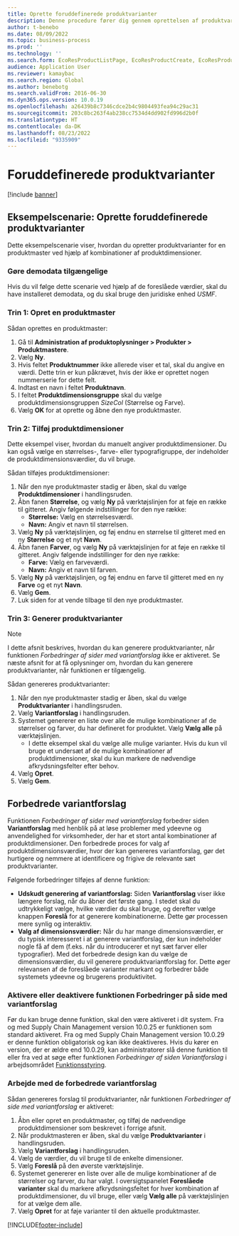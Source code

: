 ```yaml
---
title: Oprette foruddefinerede produktvarianter
description: Denne procedure fører dig gennem oprettelsen af produktvarianter for en produktmaster ved hjælp af kombinationer af produktdimensioner.
author: t-benebo
ms.date: 08/09/2022
ms.topic: business-process
ms.prod: ''
ms.technology: ''
ms.search.form: EcoResProductListPage, EcoResProductCreate, EcoResProductDetails, EcoResProductMasterDimension, EcoResProductVariants, EcoResProductVariantSuggestions, EcoResProductVariantsPendingReleaseFormPart, EcoResProductVariantSuggestionsEnhanced
audience: Application User
ms.reviewer: kamaybac
ms.search.region: Global
ms.author: benebotg
ms.search.validFrom: 2016-06-30
ms.dyn365.ops.version: 10.0.19
ms.openlocfilehash: a26439b8c7346cdce2b4c9804493fea94c29ac31
ms.sourcegitcommit: 203c8bc263f4ab238cc7534d4dd902fd996d2b0f
ms.translationtype: HT
ms.contentlocale: da-DK
ms.lasthandoff: 08/23/2022
ms.locfileid: "9335909"
---
```

# <a name="predefined-product-variants"></a>Foruddefinerede produktvarianter

[!include [banner](../../includes/banner.md)]

## <a name="example-scenario-create-predefined-product-variants"></a>Eksempelscenarie: Oprette foruddefinerede produktvarianter

Dette eksempelscenarie viser, hvordan du opretter produktvarianter for en produktmaster ved hjælp af kombinationer af produktdimensioner.

### <a name="make-demo-data-available"></a>Gøre demodata tilgængelige

Hvis du vil følge dette scenarie ved hjælp af de foreslåede værdier, skal du have installeret demodata, og du skal bruge den juridiske enhed *USMF*.

### <a name="step-1-create-a-product-master"></a>Trin 1: Opret en produktmaster

Sådan oprettes en produktmaster:

1. Gå til **Administration af produktoplysninger > Produkter > Produktmastere**.
1. Vælg **Ny**.
1. Hvis feltet **Produktnummer** ikke allerede viser et tal, skal du angive en værdi. Dette trin er kun påkrævet, hvis der ikke er oprettet nogen nummerserie for dette felt.
1. Indtast en navn i feltet **Produktnavn**.
1. I feltet **Produktdimensionsgruppe** skal du vælge produktdimensionsgruppen *SizeCol* (Størrelse og Farve).
1. Vælg **OK** for at oprette og åbne den nye produktmaster.

### <a name="step-2-add-product-dimensions"></a>Trin 2: Tilføj produktdimensioner

Dette eksempel viser, hvordan du manuelt angiver produktdimensioner. Du kan også vælge en størrelses-, farve- eller typografigruppe, der indeholder de produktdimensionsværdier, du vil bruge.

Sådan tilføjes produktdimensioner:

1. Når den nye produktmaster stadig er åben, skal du vælge **Produktdimensioner** i handlingsruden.
1. Åbn fanen **Størrelse**, og vælg **Ny** på værktøjslinjen for at føje en række til gitteret. Angiv følgende indstillinger for den nye række:
    - **Størrelse:** Vælg en størrelsesværdi.
    - **Navn:** Angiv et navn til størrelsen.
1. Vælg **Ny** på værktøjslinjen, og føj endnu en størrelse til gitteret med en ny **Størrelse** og et nyt **Navn**.
1. Åbn fanen **Farver**, og vælg **Ny** på værktøjslinjen for at føje en række til gitteret. Angiv følgende indstillinger for den nye række:
    - **Farve:** Vælg en farveværdi.
    - **Navn:** Angiv et navn til farven.
1. Vælg **Ny** på værktøjslinjen, og føj endnu en farve til gitteret med en ny **Farve** og et nyt **Navn**.
1. Vælg **Gem**.
1. Luk siden for at vende tilbage til den nye produktmaster.

### <a name="step-3-generate-product-variants"></a>Trin 3: Generer produktvarianter

> [!NOTE]
> I dette afsnit beskrives, hvordan du kan generere produktvarianter, når funktionen *Forbedringer af sider med variantforslag* ikke er aktiveret. Se næste afsnit for at få oplysninger om, hvordan du kan generere produktvarianter, når funktionen er tilgængelig.

Sådan genereres produktvarianter:

1. Når den nye produktmaster stadig er åben, skal du vælge **Produktvarianter** i handlingsruden.
1. Vælg **Variantforslag** i handlingsruden.
1. Systemet genererer en liste over alle de mulige kombinationer af de størrelser og farver, du har defineret for produktet. Vælg **Vælg alle** på værktøjslinjen.
    - I dette eksempel skal du vælge alle mulige varianter. Hvis du kun vil bruge et undersæt af de mulige kombinationer af produktdimensioner, skal du kun markere de nødvendige afkrydsningsfelter efter behov.  
1. Vælg **Opret**.
1. Vælg **Gem**.

## <a name="improved-variant-suggestions"></a>Forbedrede variantforslag

Funktionen *Forbedringer af sider med variantforslag* forbedrer siden **Variantforslag** med henblik på at løse problemer med ydeevne og anvendelighed for virksomheder, der har et stort antal kombinationer af produktdimensioner. Den forbedrede proces for valg af produktdimensionsværdier, hvor der kan genereres variantforslag, gør det hurtigere og nemmere at identificere og frigive de relevante sæt produktvarianter.

Følgende forbedringer tilføjes af denne funktion:

- **Udskudt generering af variantforslag:** Siden **Variantforslag** viser ikke længere forslag, når du åbner det første gang. I stedet skal du udtrykkeligt vælge, hvilke værdier du skal bruge, og derefter vælge knappen **Foreslå** for at generere kombinationerne. Dette gør processen mere synlig og interaktiv.
- **Valg af dimensionsværdier:** Når du har mange dimensionsværdier, er du typisk interesseret i at generere variantforslag, der kun indeholder nogle få af dem (f.eks. når du introducerer et nyt sæt farver eller typografier). Med det forbedrede design kan du vælge de dimensionsværdier, du vil generere produktvariantforslag for. Dette øger relevansen af de foreslåede varianter markant og forbedrer både systemets ydeevne og brugerens produktivitet.

### <a name="turn-the-variant-suggestions-page-improvements-feature-on-or-off"></a>Aktivere eller deaktivere funktionen Forbedringer på side med variantforslag

Før du kan bruge denne funktion, skal den være aktiveret i dit system. Fra og med Supply Chain Management version 10.0.25 er funktionen som standard aktiveret. Fra og med Supply Chain Management version 10.0.29 er denne funktion obligatorisk og kan ikke deaktiveres. Hvis du kører en version, der er ældre end 10.0.29, kan administratorer slå denne funktion til eller fra ved at søge efter funktionen *Forbedringer af siden Variantforslag* i arbejdsområdet [Funktionsstyring](../../../fin-ops-core/fin-ops/get-started/feature-management/feature-management-overview.md).

### <a name="work-with-the-improved-variant-suggestions"></a>Arbejde med de forbedrede variantforslag

Sådan genereres forslag til produktvarianter, når funktionen *Forbedringer af side med variantforslag* er aktiveret:

1. Åbn eller opret en produktmaster, og tilføj de nødvendige produktdimensioner som beskrevet i forrige afsnit.
1. Når produktmasteren er åben, skal du vælge **Produktvarianter** i handlingsruden.
1. Vælg **Variantforslag** i handlingsruden.
1. Vælg de værdier, du vil bruge til de enkelte dimensioner.
1. Vælg **Foreslå** på den øverste værktøjslinje.
1. Systemet genererer en liste over alle de mulige kombinationer af de størrelser og farver, du har valgt. I oversigtspanelet **Foreslåede varianter** skal du markere afkrydsningsfeltet for hver kombination af produktdimensioner, du vil bruge, eller vælg **Vælg alle** på værktøjslinjen for at vælge dem alle.  
1. Vælg **Opret** for at føje varianter til den aktuelle produktmaster.

[!INCLUDE[footer-include](../../../includes/footer-banner.md)]
